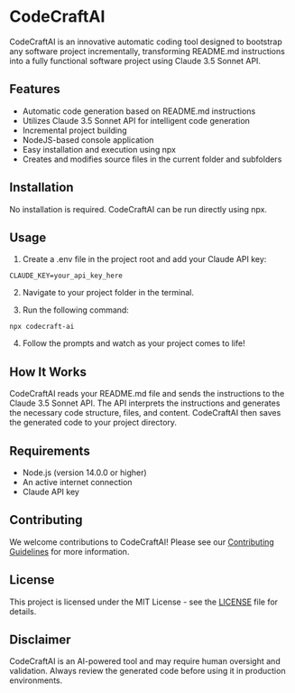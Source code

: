 # CodeCraftAI

CodeCraftAI is an innovative automatic coding tool designed to bootstrap any software project incrementally, transforming README.md instructions into a fully functional software project using Claude 3.5 Sonnet API.

## Features

-   Automatic code generation based on README.md instructions
-   Utilizes Claude 3.5 Sonnet API for intelligent code generation
-   Incremental project building
-   NodeJS-based console application
-   Easy installation and execution using npx
-   Creates and modifies source files in the current folder and subfolders

## Installation

No installation is required. CodeCraftAI can be run directly using npx.

## Usage

1. Create a .env file in the project root and add your Claude API key:

```
CLAUDE_KEY=your_api_key_here
```

2. Navigate to your project folder in the terminal.

3. Run the following command:

```
npx codecraft-ai
```

4. Follow the prompts and watch as your project comes to life!

## How It Works

CodeCraftAI reads your README.md file and sends the instructions to the Claude 3.5 Sonnet API. The API interprets the instructions and generates the necessary code structure, files, and content. CodeCraftAI then saves the generated code to your project directory.

## Requirements

-   Node.js (version 14.0.0 or higher)
-   An active internet connection
-   Claude API key

## Contributing

We welcome contributions to CodeCraftAI! Please see our [Contributing Guidelines](CONTRIBUTING.md) for more information.

## License

This project is licensed under the MIT License - see the [LICENSE](LICENSE) file for details.

## Disclaimer

CodeCraftAI is an AI-powered tool and may require human oversight and validation. Always review the generated code before using it in production environments.
